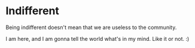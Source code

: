 # Indifferent

Being indifferent doesn't mean that we are useless to the community.

I am here, and I am gonna tell the world what's in my mind. Like it or not. :)
